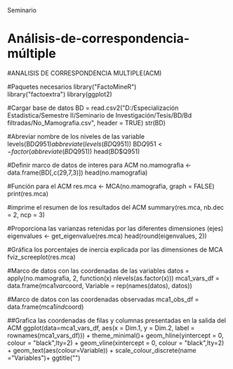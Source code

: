 Seminario
# Análisis-de-correspondencia-múltiple
#ANALISIS DE CORRESPONDENCIA MULTIPLE(ACM)

#Paquetes necesarios
 library("FactoMineR")             
library("factoextra")
library(ggplot2)

#Cargar base de datos
BD = read.csv2("D:/Especialización Estadistica/Semestre II/Seminario de Investigación/Tesis/BD/Bd filtradas/No_Mamografia.csv", header = TRUE)
str(BD)

#Abreviar nombre de los niveles de las variable
levels(BD$Q951)
abbreviate(levels(BD$Q951))
BD$Q951 <- factor(abbreviate(BD$Q951))
head(BD$Q951)

#Definir marco de datos de interes para ACM
no.mamografia <- data.frame(BD[,c(29,7,3)])
head(no.mamografia)

#Función para el ACM
res.mca <- MCA(no.mamografia, graph = FALSE)
print(res.mca)

#imprime el resumen de los resultados del ACM
summary(res.mca, nb.dec = 2, ncp = 3)

#Proporciona las varianzas retenidas por las diferentes dimensiones (ejes)
eigenvalues <- get_eigenvalue(res.mca)
head(round(eigenvalues, 2))

#Gráfica los porcentajes de inercia explicada por las dimensiones de MCA
fviz_screeplot(res.mca)

#Marco de datos con las coordenadas de las variables
datos = apply(no.mamografia, 2, function(x) nlevels(as.factor(x)))
mca1_vars_df = data.frame(mca1$var$coord, Variable = rep(names(datos), datos))

#Marco de datos con las coordenadas observadas
mca1_obs_df = data.frame(mca1$ind$coord)

##Grafica las coordenadas de filas y columnas presentadas en la salida del ACM
ggplot(data=mca1_vars_df,
       aes(x = Dim.1, y = Dim.2, label = rownames(mca1_vars_df))) +
    theme_minimal()+
    geom_hline(yintercept = 0, colour = "black",lty=2) +
    geom_vline(xintercept = 0, colour = "black",lty=2) +
    geom_text(aes(colour=Variable)) +
    scale_colour_discrete(name ="Variables")+
    ggtitle("")
